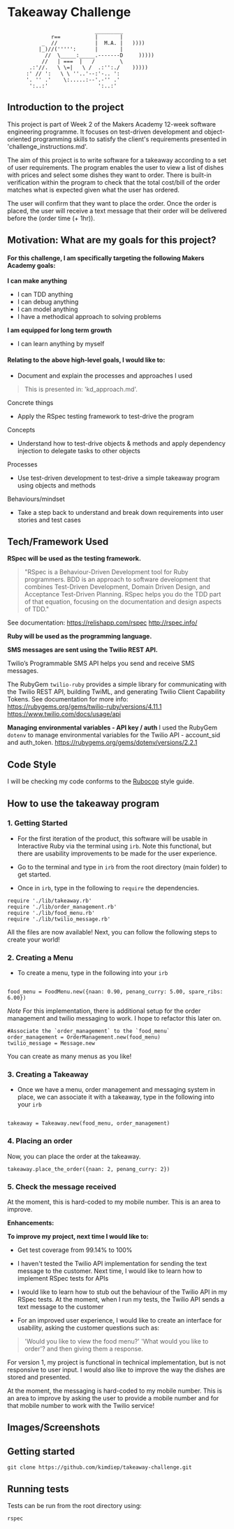 Takeaway Challenge
==================
```
                            _________
              r==           |       |
           _  //            |  M.A. |   ))))
          |_)//(''''':      |       |
            //  \_____:_____.-------D     )))))
           //   | ===  |   /        \
       .:'//.   \ \=|   \ /  .:'':./    )))))
      :' // ':   \ \ ''..'--:'-.. ':
      '. '' .'    \:.....:--'.-'' .'
       ':..:'                ':..:'

 ```

## Introduction to the project

This project is part of Week 2 of the Makers Academy 12-week software engineering programme. It focuses on test-driven development and object-oriented programming skills to satisfy the client's requirements presented in 'challenge_instructions.md'.

The aim of this project is to write software for a takeaway according to a set of user requirements. The program enables the user to view a list of dishes with prices and select some dishes they want to order. There is built-in verification within the program to check that the total cost/bill of the order matches what is expected given what the user has ordered. 

The user will confirm that they want to place the order. Once the order is placed, the user will receive a text message that their order will be delivered before the (order time (+ 1hr)).

## Motivation: What are my goals for this project?

#### For this challenge, I am specifically targeting the following Makers Academy goals:

**I can make anything**

- I can TDD anything
- I can debug anything
- I can model anything
- I have a methodical approach to solving problems

**I am equipped for long term growth**

- I can learn anything by myself

#### Relating to the above high-level goals, I would like to:

- Document and explain the processes and approaches I used

> This is presented in: 'kd_approach.md'.

Concrete things
- Apply the RSpec testing framework to test-drive the program

Concepts
- Understand how to test-drive objects & methods and apply dependency injection to delegate tasks to other objects

Processes
- Use test-driven development to test-drive a simple takeaway program using objects and methods

Behaviours/mindset
- Take a step back to understand and break down requirements into user stories and test cases

## Tech/Framework Used

**RSpec will be used as the testing framework.**  

>"RSpec is a Behaviour-Driven Development tool for Ruby programmers. BDD is an approach
to software development that combines Test-Driven Development, Domain Driven Design,
and Acceptance Test-Driven Planning. RSpec helps you do the TDD part of that equation,
focusing on the documentation and design aspects of TDD." 

See documentation:
https://relishapp.com/rspec
http://rspec.info/

**Ruby will be used as the programming language.**

**SMS messages are sent using the Twilio REST API.**

Twilio’s Programmable SMS API helps you send and receive SMS messages. 

The RubyGem `twilio-ruby` provides a simple library for communicating with the Twilio REST API, building TwiML, and generating Twilio Client Capability Tokens.
See documentation for more info:
https://rubygems.org/gems/twilio-ruby/versions/4.11.1
https://www.twilio.com/docs/usage/api

**Managing environmental variables - API key / auth**
I used the RubyGem `dotenv` to manage environmental variables for the Twilio API - account_sid and auth_token.
https://rubygems.org/gems/dotenv/versions/2.2.1

## Code Style

I will be checking my code conforms to the [Rubocop](https://github.com/bbatsov/rubocop) style guide.

## How to use the takeaway program

### 1. Getting Started

-  For the first iteration of the product, this software will be usable in Interactive Ruby via the terminal using `irb`. Note this functional, but there are usability improvements to be made for the user experience.

-  Go to the terminal and type in `irb` from the root directory (main folder) to get started.

- Once in `irb`, type in the following to `require` the dependencies.

```
require './lib/takeaway.rb'
require './lib/order_management.rb'
require './lib/food_menu.rb'
require './lib/twilio_message.rb'

```

All the files are now available! Next, you can follow the following steps to create your world!

### 2. Creating a Menu

- To create a menu, type in the following into your `irb`

```

food_menu = FoodMenu.new({naan: 0.90, penang_curry: 5.00, spare_ribs: 6.00})

```

*Note* For this implementation, there is additional setup for the order management and twilio messaging to work. 
I hope to refactor this later on. 

```
#Associate the `order_management` to the `food_menu`
order_management = OrderManagement.new(food_menu)
twilio_message = Message.new

```

You can create as many menus as you like!

### 3. Creating a Takeaway

- Once we have a menu, order management and messaging system in place, we can associate it with a takeaway, type in the following into your `irb`

```

takeaway = Takeaway.new(food_menu, order_management)

```

### 4. Placing an order

Now, you can place the order at the takeaway.

```
takeaway.place_the_order({naan: 2, penang_curry: 2})

```

### 5. Check the message received

At the moment, this is hard-coded to my mobile number. This is an area to improve.

**Enhancements:**

**To improve my project, next time I would like to:**

- Get test coverage from 99.14% to 100%
- I haven't tested the Twilio API implementation for sending the text message to the customer. Next time, I would like to learn how to implement RSpec tests for APIs
- I would like to learn how to stub out the behaviour of the Twilio API in my RSpec tests. At the moment, when I run my tests, the Twilio API sends a text message to the customer

- For an improved user experience, I would like to create an interface for usability, asking the customer questions such as: 
> 'Would you like to view the food menu?'
> 'What would you like to order'?
and then giving them a response.

For version 1, my project is functional in technical implementation, but is not responsive to user input. I would also like to improve the way the dishes are stored and presented.

At the moment, the messaging is hard-coded to my mobile number. This is an area to improve by asking the user to provide a mobile number and for that mobile number to work with the Twilio service!


## Images/Screenshots

## Getting started

`git clone https://github.com/kimdiep/takeaway-challenge.git`

## Running tests

Tests can be run from the root directory using:

`rspec`